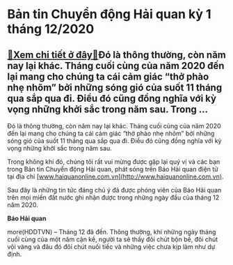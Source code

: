 Bản tin Chuyển động Hải quan kỳ 1 tháng 12/2020
===============================================

[:gift:Xem chi tiết ở đây:gift:](https://hddtvn.com/ban-tin-chuyen-dong-hai-quan-ky-1-thang-12-2020/)Đó là thông thường, còn năm nay lại khác. Tháng cuối cùng của năm 2020 đến lại mang cho chúng ta cái cảm giác “thở phào nhẹ nhõm” bởi những sóng gió của suốt 11 tháng qua sắp qua đi. Điều đó cũng đồng nghĩa với kỳ vọng những khởi sắc trong năm sau. Trong …
----------------------------------------------------------------------------------------------------------------------------------------------------------------------------------------------------------------------------------------------------------------


Đó là thông thường, còn năm nay lại khác. Tháng cuối cùng của năm 2020 đến lại mang cho chúng ta cái cảm giác “thở phào nhẹ nhõm” bởi những sóng gió của suốt 11 tháng qua sắp qua đi. Điều đó cũng đồng nghĩa với kỳ vọng những khởi sắc trong năm sau.


Trong không khí đó, chúng tôi rất vui mừng được gặp lại quý vị và các bạn trong Bản tin Chuyển động Hải quan, phát sóng trên Báo Hải quan điện tử tại địa chỉ [www.haiquanonline.com.vn](http://www.haiquanonline.com.vn).


Sau đây là những tin tức đáng chú ý đã được phóng viên của Báo Hải quan trên mọi miền đất nước ghi nhận được trong những ngày đầu của tháng 12 năm 2020.





**Báo Hải quan**



more(HDDTVN) – Tháng 12 đã đến. Thông thường, khi những ngày tháng cuối cùng của một năm cận kề, người ta sẽ thấy đôi chút bộn bề, đôi chút vội vàng và đâu đó đôi chút nuối tiếc và những việc chưa kịp làm như dự định.

